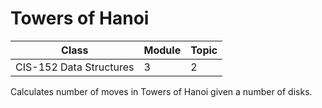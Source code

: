 # Towers of Hanoi

|Class|Module|Topic|
|-----|------|-----|
|CIS-152 Data Structures|3|2|

Calculates number of moves in Towers of Hanoi given a number of disks.